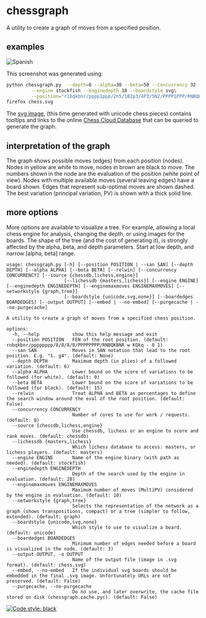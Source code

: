 # chessgraph

A utility to create a graph of moves from a specified position.

## examples

![Spanish](spanish.png)

This screenshot was generated using:

```bash
python chessgraph.py  --depth=8 --alpha=30 --beta=50 --concurrency 32 --source engine\
         --engine stockfish --enginedepth 18 --boardstyle svg\
         --position="r1bqkbnr/pppp1ppp/2n5/1B2p3/4P3/5N2/PPPP1PPP/RNBQK2R b KQkq - 0 1"
firefox chess.svg
```

The [svg image](https://github.com/vondele/chessgraph/raw/main/spanish.svg), (this time generated with unicode chess pieces) 
contains tooltips and links to the online [Chess Cloud Database](https://chessdb.cn/queryc_en/) 
that can be queried to generate the graph. 

## interpretation of the graph

The graph shows possible moves (edges) from each position (nodes).
Nodes in yellow are white to move, nodes in brown are black to move. 
The numbers shown in the node are the evaluation of the position (white point of view).
Nodes with multiple available moves (several leaving edges) have a board shown.
Edges that represent sub-optimal moves are shown dashed.
The best variation (principal variation, PV) is shown with a thick solid line.

## more options

More options are available to visualize a tree. For example, allowing a local chess engine for analysis, changing the depth, or using images for the boards. The shape of the tree (and the cost of generating it), is strongly affected by the alpha, beta, and depth parameters. Start at low depth, and narrow [alpha, beta] range.

```
usage: chessgraph.py [-h] [--position POSITION | --san SAN] [--depth DEPTH] [--alpha ALPHA] [--beta BETA] [--relwin] [--concurrency CONCURRENCY] [--source {chessdb,lichess,engine}]
                     [--lichessdb {masters,lichess}] [--engine ENGINE] [--enginedepth ENGINEDEPTH] [--enginemaxmoves ENGINEMAXMOVES] [--networkstyle {graph,tree}]
                     [--boardstyle {unicode,svg,none}] [--boardedges BOARDEDGES] [--output OUTPUT] [--embed | --no-embed] [--purgecache | --no-purgecache]

A utility to create a graph of moves from a specified chess position.

options:
  -h, --help            show this help message and exit
  --position POSITION   FEN of the root position. (default: rnbqkbnr/pppppppp/8/8/8/8/PPPPPPPP/RNBQKBNR w KQkq - 0 1)
  --san SAN             Moves in SAN notation that lead to the root position. E.g. "1. g4". (default: None)
  --depth DEPTH         Maximum depth (in plies) of a followed variation. (default: 6)
  --alpha ALPHA         Lower bound on the score of variations to be followed (for white). (default: 0)
  --beta BETA           Lower bound on the score of variations to be followed (for black). (default: 15)
  --relwin              Treat ALPHA and BETA as percentages to define the search window around the eval of the root position. (default: False)
  --concurrency CONCURRENCY
                        Number of cores to use for work / requests. (default: 8)
  --source {chessdb,lichess,engine}
                        Use chessdb, lichess or an engine to score and rank moves. (default: chessdb)
  --lichessdb {masters,lichess}
                        Which lichess database to access: masters, or lichess players. (default: masters)
  --engine ENGINE       Name of the engine binary (with path as needed). (default: stockfish)
  --enginedepth ENGINEDEPTH
                        Depth of the search used by the engine in evaluation. (default: 20)
  --enginemaxmoves ENGINEMAXMOVES
                        Maximum number of moves (MultiPV) considered by the engine in evaluation. (default: 10)
  --networkstyle {graph,tree}
                        Selects the representation of the network as a graph (shows transpositions, compact) or a tree (simpler to follow, extended). (default: graph)
  --boardstyle {unicode,svg,none}
                        Which style to use to visualize a board. (default: unicode)
  --boardedges BOARDEDGES
                        Minimum number of edges needed before a board is visualized in the node. (default: 3)
  --output OUTPUT, -o OUTPUT
                        Name of the output file (image in .svg format). (default: chess.svg)
  --embed, --no-embed   If the individual svg boards should be embedded in the final .svg image. Unfortunately URLs are not preserved. (default: False)
  --purgecache, --no-purgecache
                        Do no use, and later overwrite, the cache file stored on disk (chessgraph.cache.pyc). (default: False)
```

[![Code style: black](https://img.shields.io/badge/code%20style-black-000000.svg)](https://github.com/psf/black)
